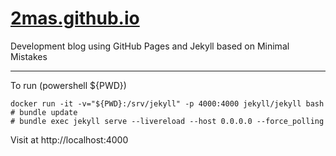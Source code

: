 # [2mas.github.io](https://2mas.github.io)
Development blog using GitHub Pages and Jekyll based on Minimal Mistakes

---
To run (powershell ${PWD})
```
docker run -it -v="${PWD}:/srv/jekyll" -p 4000:4000 jekyll/jekyll bash
# bundle update
# bundle exec jekyll serve --livereload --host 0.0.0.0 --force_polling
```
Visit at http://localhost:4000
